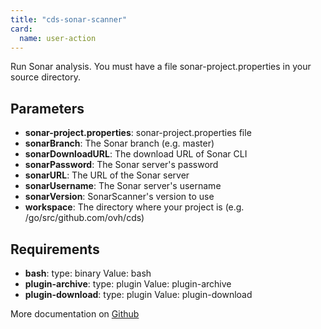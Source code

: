 ```yaml
---
title: "cds-sonar-scanner"
card:
  name: user-action
---
```


Run Sonar analysis. You must have a file sonar-project.properties in your source directory.

## Parameters

* **sonar-project.properties**: sonar-project.properties file
* **sonarBranch**: The Sonar branch (e.g. master)
* **sonarDownloadURL**: The download URL of Sonar CLI
* **sonarPassword**: The Sonar server's password
* **sonarURL**: The URL of the Sonar server
* **sonarUsername**: The Sonar server's username
* **sonarVersion**: SonarScanner's version to use
* **workspace**: The directory where your project is (e.g. /go/src/github.com/ovh/cds)


## Requirements

* **bash**: type: binary Value: bash
* **plugin-archive**: type: plugin Value: plugin-archive
* **plugin-download**: type: plugin Value: plugin-download


More documentation on [Github](https://github.com/ovh/cds/tree/master/contrib/actions/cds-sonar-scanner.yml)



